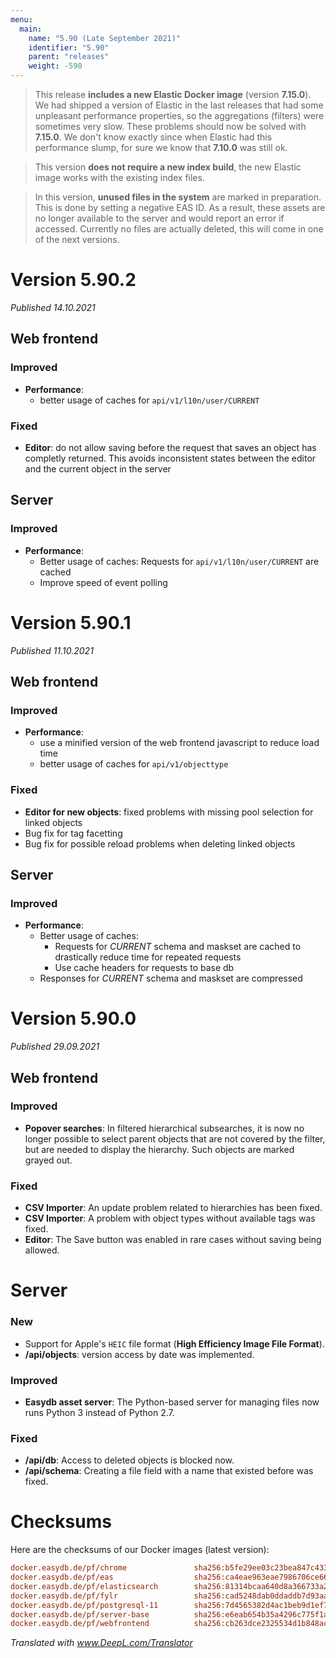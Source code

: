 ```yaml
---
menu:
  main:
    name: "5.90 (Late September 2021)"
    identifier: "5.90"
    parent: "releases"
    weight: -590
---
```


> This release **includes a new Elastic Docker image** (version **7.15.0**). We had shipped a version of Elastic in the last releases that had some unpleasant performance properties, so the aggregations (filters) were sometimes very slow. These problems should now be solved with **7.15.0**. We don't know exactly since when Elastic had this performance slump, for sure we know that **7.10.0** was still ok.

> This version **does not require a new index build**, the new Elastic image works with the existing index files.

> In this version, **unused files in the system** are marked in preparation. This is done by setting a negative EAS ID. As a result, these assets are no longer available to the server and would report an error if accessed. Currently no files are actually deleted, this will come in one of the next versions.

# Version 5.90.2

*Published 14.10.2021*

## Web frontend

### Improved

- **Performance**:
  - better usage of caches for `api/v1/l10n/user/CURRENT`

### Fixed

- **Editor**: do not allow saving before the request that saves an object has completly returned. This avoids inconsistent states between the editor and the current object in the server

## Server

### Improved

- **Performance**:
  - Better usage of caches: Requests for `api/v1/l10n/user/CURRENT` are cached
  - Improve speed of event polling

# Version 5.90.1

*Published 11.10.2021*

## Web frontend

### Improved

- **Performance**:
  - use a minified version of the web frontend javascript to reduce load time
  - better usage of caches for `api/v1/objecttype`

### Fixed

- **Editor for new objects**: fixed problems with missing pool selection for linked objects
- Bug fix for tag facetting
- Bug fix for possible reload problems when deleting linked objects

## Server

### Improved

- **Performance**:
  - Better usage of caches:
    - Requests for *CURRENT* schema and maskset are cached to drastically reduce time for repeated requests
    - Use cache headers for requests to base db
  - Responses for *CURRENT* schema and maskset are compressed

# Version 5.90.0

*Published 29.09.2021*

## Web frontend

### Improved

- **Popover searches**: In filtered hierarchical subsearches, it is now no longer possible to select parent objects that are not covered by the filter, but are needed to display the hierarchy. Such objects are marked grayed out.

### Fixed

- **CSV Importer**: An update problem related to hierarchies has been fixed.
- **CSV Importer**: A problem with object types without available tags was fixed.
- **Editor**: The Save button was enabled in rare cases without saving being allowed.

# Server

### New

- Support for Apple's `HEIC` file format (**High Efficiency Image File Format**).
- **/api/objects**: version access by date was implemented.

### Improved

- **Easydb asset server**: The Python-based server for managing files now runs Python 3 instead of Python 2.7.

### Fixed

- **/api/db**: Access to deleted objects is blocked now.
- **/api/schema**: Creating a file field with a name that existed before was fixed.

# Checksums

Here are the checksums of our Docker images (latest version): 
```ini
docker.easydb.de/pf/chrome               sha256:b5fe29ee03c23bea847c4333ad8d675ed333d51834ce8ee5855072e213a4a5c8
docker.easydb.de/pf/eas                  sha256:ca4eae963eae7986706ce66dac3bb5c2de6fd05672086dcb2810b6378ada8cd3
docker.easydb.de/pf/elasticsearch        sha256:81314bcaa640d8a366733a242c6902aaee32b4aaadfa2be86999a6ddc266c5e3
docker.easydb.de/pf/fylr                 sha256:cad5248dab0ddaddb7d93aa0f53a580507963636922b14d42ef259c73cfcad4e
docker.easydb.de/pf/postgresql-11        sha256:7d4565382d4ac1beb9d1ef7a9b97800605a9f8bfef34210e66531bb7c9f68045
docker.easydb.de/pf/server-base          sha256:e6eab654b35a4296c775f1a3eb11ccf4e9a4720994841881389185b1e8c0ee71
docker.easydb.de/pf/webfrontend          sha256:cb263dce2325534d1b848ac9914346967d22d4672ecf1305ed621e5b68ea0fe0
```
*Translated with www.DeepL.com/Translator*
